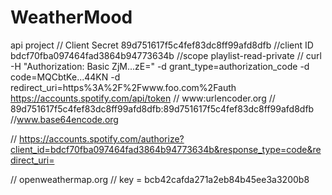 # WeatherMood
api project
// Client Secret 89d751617f5c4fef83dc8ff99afd8dfb
//client ID bdcf70fba097464fad3864b94773634b
//scope playlist-read-private
// curl -H "Authorization: Basic ZjM...zE=" -d grant_type=authorization_code -d code=MQCbtKe...44KN -d redirect_uri=https%3A%2F%2Fwww.foo.com%2Fauth https://accounts.spotify.com/api/token
// www:urlencoder.org
// 89d751617f5c4fef83dc8ff99afd8dfb:89d751617f5c4fef83dc8ff99afd8dfb
//www.base64encode.org



// https://accounts.spotify.com/authorize?client_id=bdcf70fba097464fad3864b94773634b&response_type=code&redirect_uri=



  // openweathermap.org 
  // key = bcb42cafda271a2eb84b45ee3a3200b8